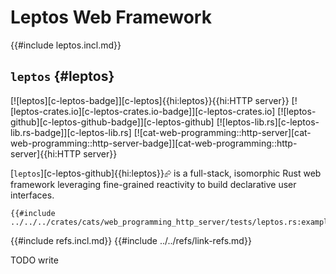 # Leptos Web Framework

{{#include leptos.incl.md}}

## `leptos` {#leptos}

[![leptos][c-leptos-badge]][c-leptos]{{hi:leptos}}{{hi:HTTP server}}
[![leptos-crates.io][c-leptos-crates.io-badge]][c-leptos-crates.io]
[![leptos-github][c-leptos-github-badge]][c-leptos-github]
[![leptos-lib.rs][c-leptos-lib.rs-badge]][c-leptos-lib.rs]
[![cat-web-programming::http-server][cat-web-programming::http-server-badge]][cat-web-programming::http-server]{{hi:HTTP server}}

[`leptos`][c-leptos-github]{{hi:leptos}}⮳ is a full-stack, isomorphic Rust web framework leveraging fine-grained reactivity to build declarative user interfaces.

```rust,editable
{{#include ../../../crates/cats/web_programming_http_server/tests/leptos.rs:example}}
```

{{#include refs.incl.md}}
{{#include ../../refs/link-refs.md}}

<div class="hidden">
TODO write
</div>
